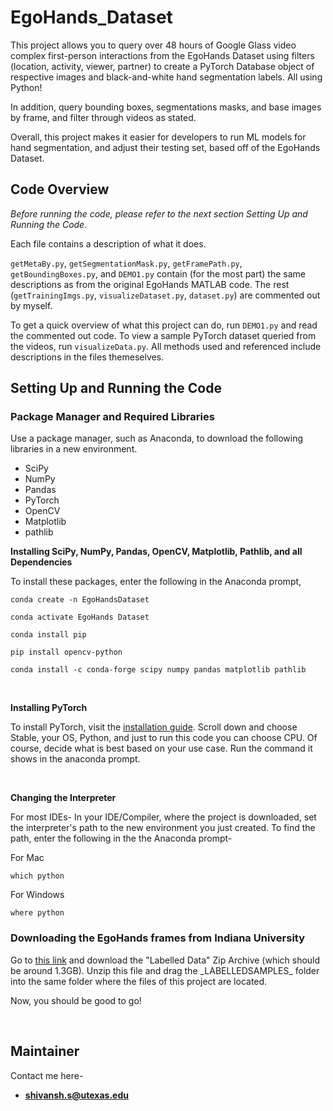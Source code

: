 # EgoHands_Dataset

This project allows you to query over 48 hours of Google Glass video complex first-person interactions from the EgoHands Dataset using filters (location, activity, viewer, partner) to create a PyTorch Database object of respective images and black-and-white hand segmentation labels. All using Python!

In addition, query bounding boxes, segmentations masks, and base images by frame, and filter through videos as stated.

Overall, this project makes it easier for developers to run ML models for hand segmentation, and adjust their testing set, based off of the EgoHands Dataset.

## Code Overview
*Before running the code, please refer to the next section Setting Up and Running the Code*.

Each file contains a description of what it does. 

`getMetaBy.py`, `getSegmentationMask.py`, `getFramePath.py`, `getBoundingBoxes.py`, and `DEMO1.py` contain (for the most part) the same descriptions as from the original EgoHands MATLAB code. The rest (`getTrainingImgs.py`, `visualizeDataset.py`, `dataset.py`) are commented out by myself.

To get a quick overview of what this project can do, run `DEMO1.py` and read the commented out code. To view a sample PyTorch dataset queried from the videos, run `visualizeData.py`. All methods used and referenced include descriptions in the files themeselves.

## Setting Up and Running the Code

### Package Manager and Required Libraries
Use a package manager, such as Anaconda, to download the following libraries in a new environment.
- SciPy
- NumPy
- Pandas
- PyTorch
- OpenCV
- Matplotlib
- pathlib

**Installing SciPy, NumPy, Pandas, OpenCV, Matplotlib, Pathlib, and all Dependencies**

To install these packages, enter the following in the Anaconda prompt, 
```
conda create -n EgoHandsDataset
````
```
conda activate EgoHands Dataset
```
```
conda install pip
```
```
pip install opencv-python
```
```
conda install -c conda-forge scipy numpy pandas matplotlib pathlib
````
<br>

**Installing PyTorch**

To install PyTorch, visit the [installation guide](https://pytorch.org/get-started/locally/). Scroll down and choose Stable, your OS, Python, and just to run this code you can choose CPU. Of course, decide what is best based on your use case. Run the command it shows in the anaconda prompt.

<br>

**Changing the Interpreter**

For most IDEs-
In your IDE/Compiler, where the project is downloaded, set the interpreter's path to the new environment you just created. To find the path, enter the following in the  the Anaconda prompt-

For Mac
```
which python
```

For Windows
```
where python
```

### Downloading the EgoHands frames from Indiana University
Go to [this link](http://vision.soic.indiana.edu/projects/egohands/) and download the "Labelled Data" Zip Archive (which should be around 1.3GB). Unzip this file and drag the \_LABELLEDSAMPLES\_ folder into the same folder where the files of this project are located.

Now, you should be good to go!

<br>

## Maintainer
Contact me here-
- **shivansh.s@utexas.edu**
